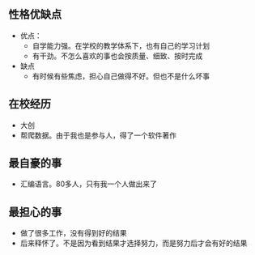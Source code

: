 ## 性格优缺点

- 优点：
  - 自学能力强。在学校的教学体系下，也有自己的学习计划
  - 有干劲。不怎么喜欢的事也会按质量、细致、按时完成
- 缺点
  - 有时候有些焦虑，担心自己做得不好。但也不是什么坏事

## 在校经历

- 大创
- 帮爬数据。由于我也是参与人，得了一个软件著作

## 最自豪的事

- 汇编语言。80多人，只有我一个人做出来了

## 最担心的事

- 做了很多工作，没有得到好的结果
- 后来释怀了。不是因为看到结果才选择努力，而是努力后才会有好的结果

